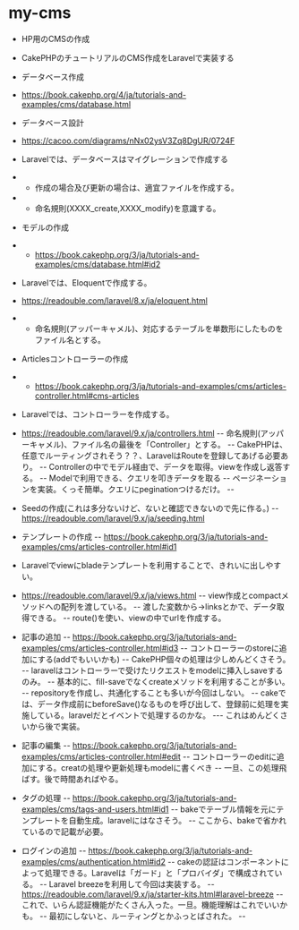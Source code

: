 # my-cms
- HP用のCMSの作成

- CakePHPのチュートリアルのCMS作成をLaravelで実装する

- データベース作成
- https://book.cakephp.org/4/ja/tutorials-and-examples/cms/database.html

- データベース設計
- https://cacoo.com/diagrams/nNx02ysV3Zq8DgUR/0724F

- Laravelでは、データベースはマイグレーションで作成する
- - 作成の場合及び更新の場合は、適宜ファイルを作成する。
- - 命名規則(XXXX_create,XXXX_modify)を意識する。

- モデルの作成
- - https://book.cakephp.org/3/ja/tutorials-and-examples/cms/database.html#id2

- Laravelでは、Eloquentで作成する。
- https://readouble.com/laravel/8.x/ja/eloquent.html
- - 命名規則(アッパーキャメル)、対応するテーブルを単数形にしたものをファイル名とする。


- Articlesコントローラーの作成
- - https://book.cakephp.org/3/ja/tutorials-and-examples/cms/articles-controller.html#cms-articles

- Laravelでは、コントローラーを作成する。
- https://readouble.com/laravel/9.x/ja/controllers.html
-- 命名規則(アッパーキャメル)、ファイル名の最後を「Controller」とする。
-- CakePHPは、任意でルーティングされそう？？、LaravelはRouteを登録してあげる必要あり。
-- Controllerの中でモデル経由で、データを取得。viewを作成し返答する。
-- Modelで利用できる、クエリを叩きデータを取る
-- ページネーションを実装。くっそ簡単。クエリにpeginationつけるだけ。
-- 


- Seedの作成(これは多分ないけど、ないと確認できないので先に作る。)
-- https://readouble.com/laravel/9.x/ja/seeding.html

- テンプレートの作成
-- https://book.cakephp.org/3/ja/tutorials-and-examples/cms/articles-controller.html#id1
- Laravelでviewにbladeテンプレートを利用することで、きれいに出しやすい。
- https://readouble.com/laravel/9.x/ja/views.html
-- view作成とcompactメソッドへの配列を渡している。
-- 渡した変数から->linksとかで、データ取得できる。
-- route()を使い、viewの中でurlを作成する。

- 記事の追加
-- https://book.cakephp.org/3/ja/tutorials-and-examples/cms/articles-controller.html#id3
-- コントローラーのstoreに追加にする(addでもいいかも)
-- CakePHP個々の処理は少しめんどくさそう。
-- laravelはコントローラーで受けたリクエストをmodelに挿入しsaveするのみ。
-- 基本的に、fill-saveでなくcreateメソッドを利用することが多い。
-- repositoryを作成し、共通化することも多いが今回はしない。
-- cakeでは、データ作成前にbeforeSave()なるものを呼び出して、登録前に処理を実施している。laravelだとイベントで処理するのかな。
--- これはめんどくさいから後で実装。

- 記事の編集
--  https://book.cakephp.org/3/ja/tutorials-and-examples/cms/articles-controller.html#edit
-- コントローラーのeditに追加にする。creatの処理や更新処理もmodelに書くべき
-- 一旦、この処理飛ばす。後で時間あればやる。

- タグの処理
--  https://book.cakephp.org/3/ja/tutorials-and-examples/cms/tags-and-users.html#id1
-- bakeでテーブル情報を元にテンプレートを自動生成。laravelにはなさそう。
-- ここから、bakeで省かれているので記載が必要。

- ログインの追加
-- https://book.cakephp.org/3/ja/tutorials-and-examples/cms/authentication.html#id2
-- cakeの認証はコンポーネントによって処理できる。Laravelは「ガード」と「プロバイダ」で構成されている。
-- Laravel breezeを利用して今回は実装する。
-- https://readouble.com/laravel/9.x/ja/starter-kits.html#laravel-breeze
-- これで、いらん認証機能がたくさん入った。一旦。機能理解はこれでいいかも。
-- 最初にしないと、ルーティングとかふっとばされた。
-- 
